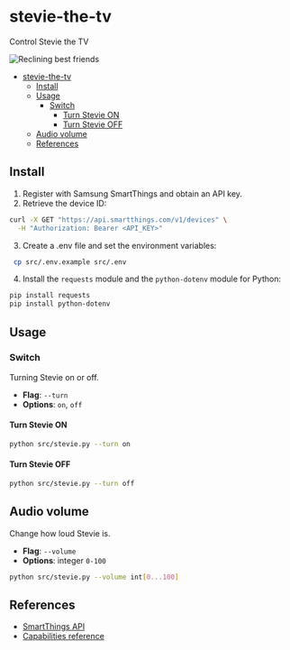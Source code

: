# stevie-the-tv

Control Stevie the TV

![Reclining best friends](https://i.giphy.com/media/v1.Y2lkPTc5MGI3NjExZjB6dzN4dnM2Z3FsZGVpNGl5NGJ1Mm00NXRrb3F4OGZ2ZHFxdGZrcyZlcD12MV9pbnRlcm5hbF9naWZfYnlfaWQmY3Q9Zw/r728rYRDDKzp6/giphy.gif)

- [stevie-the-tv](#stevie-the-tv)
  - [Install](#install)
  - [Usage](#usage)
    - [Switch](#switch)
      - [Turn Stevie ON](#turn-stevie-on)
      - [Turn Stevie OFF](#turn-stevie-off)
  - [Audio volume](#audio-volume)
  - [References](#references)

## Install

1. Register with Samsung SmartThings and obtain an API key.
2. Retrieve the device ID:

```sh
curl -X GET "https://api.smartthings.com/v1/devices" \
  -H "Authorization: Bearer <API_KEY>"
```

3. Create a .env file and set the environment variables:

```sh
 cp src/.env.example src/.env
```

4. Install the `requests` module and the `python-dotenv` module for Python:

```sh
pip install requests
pip install python-dotenv
```

## Usage

### Switch

Turning Stevie on or off.

- **Flag**: `--turn`
- **Options**: `on`, `off`

#### Turn Stevie ON

```sh
python src/stevie.py --turn on
```

#### Turn Stevie OFF

```sh
python src/stevie.py --turn off
```

## Audio volume

Change how loud Stevie is.

- **Flag**: `--volume`
- **Options**: integer `0-100`

```sh
python src/stevie.py --volume int[0...100]
```

## References

- [SmartThings API](https://developer.smartthings.com/docs/api/public)
- [Capabilities reference](https://developer.smartthings.com/docs/devices/capabilities/capabilities-reference)
